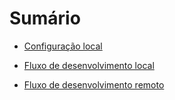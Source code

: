 # Sumário

- [Configuração local](https://github.com/sabrinahelena/aula04_contribuindo-em-projetos-de-codigo-aberto/blob/main/configuracao-local.md)
 
- [Fluxo de desenvolvimento local](https://github.com/sabrinahelena/aula04_contribuindo-em-projetos-de-codigo-aberto/blob/main/fluxo-de-desenvolvimento-local.md)

- [Fluxo de desenvolvimento remoto](https://github.com/sabrinahelena/aula04_contribuindo-em-projetos-de-codigo-aberto/blob/main/fluxo-de-desenvolvimento-local.md)
